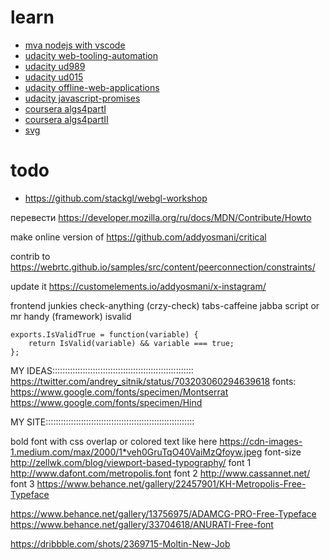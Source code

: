 # learn

- [mva nodejs with vscode](https://mva.microsoft.com/en-US/training-courses/mastering-nodejs-modules-and-packages-with-visual-studio-code-13921?l=8UwHgkzbB_6201937557)
- [udacity web-tooling-automation](https://www.udacity.com/course/web-tooling-automation--ud892)
- [udacity ud989](https://www.udacity.com/courses/ud989)
- [udacity ud015](https://www.udacity.com/courses/ud015)
- [udacity offline-web-applications](https://www.udacity.com/course/offline-web-applications--ud899)
- [udacity javascript-promises](https://www.udacity.com/course/javascript-promises--ud898)
- [coursera algs4partI](https://www.coursera.org/course/algs4partI)
- [coursera algs4partII](https://www.coursera.org/course/algs4partII)
- [svg](https://htmlacademy.ru/courses/130)

# todo

- https://github.com/stackgl/webgl-workshop

перевести https://developer.mozilla.org/ru/docs/MDN/Contribute/Howto

make online version of https://github.com/addyosmani/critical

contrib to https://webrtc.github.io/samples/src/content/peerconnection/constraints/

update it https://customelements.io/addyosmani/x-instagram/

frontend junkies
check-anything (crzy-check)
tabs-caffeine
jabba script or mr handy (framework)
isvalid
```
exports.IsValidTrue = function(variable) {
	return IsValid(variable) && variable === true;
};
```

MY IDEAS::::::::::::::::::::::::::::::::::::::::::::::::::::::::
https://twitter.com/andrey_sitnik/status/703203060294639618
fonts:
https://www.google.com/fonts/specimen/Montserrat
https://www.google.com/fonts/specimen/Hind


MY SITE:::::::::::::::::::::::::::::::::::::::::::::::::::::::::::

bold font with css overlap or colored text like here
https://cdn-images-1.medium.com/max/2000/1*veh0GruTqO40VaiMzQfoyw.jpeg
font-size http://zellwk.com/blog/viewport-based-typography/
font 1 http://www.dafont.com/metropolis.font
font 2 http://www.cassannet.net/
font 3 https://www.behance.net/gallery/22457901/KH-Metropolis-Free-Typeface

https://www.behance.net/gallery/13756975/ADAMCG-PRO-Free-Typeface
https://www.behance.net/gallery/33704618/ANURATI-Free-font

https://dribbble.com/shots/2369715-Moltin-New-Job
